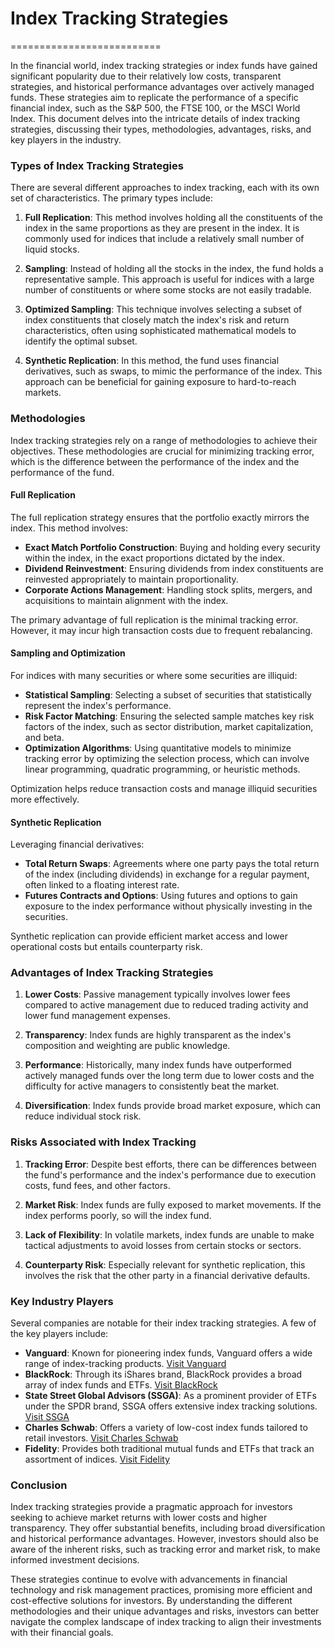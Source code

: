 # Index Tracking Strategies
==========================

In the financial world, index tracking strategies or index funds have gained significant popularity due to their relatively low costs, transparent strategies, and historical performance advantages over actively managed funds. These strategies aim to replicate the performance of a specific financial index, such as the S&P 500, the FTSE 100, or the MSCI World Index. This document delves into the intricate details of index tracking strategies, discussing their types, methodologies, advantages, risks, and key players in the industry.

### Types of Index Tracking Strategies

There are several different approaches to index tracking, each with its own set of characteristics. The primary types include:

1. **Full Replication**: This method involves holding all the constituents of the index in the same proportions as they are present in the index. It is commonly used for indices that include a relatively small number of liquid stocks.

2. **Sampling**: Instead of holding all the stocks in the index, the fund holds a representative sample. This approach is useful for indices with a large number of constituents or where some stocks are not easily tradable.

3. **Optimized Sampling**: This technique involves selecting a subset of index constituents that closely match the index's risk and return characteristics, often using sophisticated mathematical models to identify the optimal subset.

4. **Synthetic Replication**: In this method, the fund uses financial derivatives, such as swaps, to mimic the performance of the index. This approach can be beneficial for gaining exposure to hard-to-reach markets.

### Methodologies

Index tracking strategies rely on a range of methodologies to achieve their objectives. These methodologies are crucial for minimizing tracking error, which is the difference between the performance of the index and the performance of the fund.

#### Full Replication

The full replication strategy ensures that the portfolio exactly mirrors the index. This method involves:

- **Exact Match Portfolio Construction**: Buying and holding every security within the index, in the exact proportions dictated by the index.
- **Dividend Reinvestment**: Ensuring dividends from index constituents are reinvested appropriately to maintain proportionality.
- **Corporate Actions Management**: Handling stock splits, mergers, and acquisitions to maintain alignment with the index.

The primary advantage of full replication is the minimal tracking error. However, it may incur high transaction costs due to frequent rebalancing.

#### Sampling and Optimization

For indices with many securities or where some securities are illiquid:

- **Statistical Sampling**: Selecting a subset of securities that statistically represent the index's performance.
- **Risk Factor Matching**: Ensuring the selected sample matches key risk factors of the index, such as sector distribution, market capitalization, and beta.
- **Optimization Algorithms**: Using quantitative models to minimize tracking error by optimizing the selection process, which can involve linear programming, quadratic programming, or heuristic methods.

Optimization helps reduce transaction costs and manage illiquid securities more effectively.

#### Synthetic Replication

Leveraging financial derivatives:

- **Total Return Swaps**: Agreements where one party pays the total return of the index (including dividends) in exchange for a regular payment, often linked to a floating interest rate.
- **Futures Contracts and Options**: Using futures and options to gain exposure to the index performance without physically investing in the securities.

Synthetic replication can provide efficient market access and lower operational costs but entails counterparty risk.

### Advantages of Index Tracking Strategies

1. **Lower Costs**: Passive management typically involves lower fees compared to active management due to reduced trading activity and lower fund management expenses.

2. **Transparency**: Index funds are highly transparent as the index's composition and weighting are public knowledge.

3. **Performance**: Historically, many index funds have outperformed actively managed funds over the long term due to lower costs and the difficulty for active managers to consistently beat the market.

4. **Diversification**: Index funds provide broad market exposure, which can reduce individual stock risk.

### Risks Associated with Index Tracking

1. **Tracking Error**: Despite best efforts, there can be differences between the fund's performance and the index's performance due to execution costs, fund fees, and other factors.

2. **Market Risk**: Index funds are fully exposed to market movements. If the index performs poorly, so will the index fund.

3. **Lack of Flexibility**: In volatile markets, index funds are unable to make tactical adjustments to avoid losses from certain stocks or sectors.

4. **Counterparty Risk**: Especially relevant for synthetic replication, this involves the risk that the other party in a financial derivative defaults.

### Key Industry Players

Several companies are notable for their index tracking strategies. A few of the key players include:

- **Vanguard**: Known for pioneering index funds, Vanguard offers a wide range of index-tracking products. [Visit Vanguard](https://www.vanguard.com)
- **BlackRock**: Through its iShares brand, BlackRock provides a broad array of index funds and ETFs. [Visit BlackRock](https://www.blackrock.com)
- **State Street Global Advisors (SSGA)**: As a prominent provider of ETFs under the SPDR brand, SSGA offers extensive index tracking solutions. [Visit SSGA](https://www.ssga.com)
- **Charles Schwab**: Offers a variety of low-cost index funds tailored to retail investors. [Visit Charles Schwab](https://www.schwab.com)
- **Fidelity**: Provides both traditional mutual funds and ETFs that track an assortment of indices. [Visit Fidelity](https://www.fidelity.com)

### Conclusion

Index tracking strategies provide a pragmatic approach for investors seeking to achieve market returns with lower costs and higher transparency. They offer substantial benefits, including broad diversification and historical performance advantages. However, investors should also be aware of the inherent risks, such as tracking error and market risk, to make informed investment decisions.

These strategies continue to evolve with advancements in financial technology and risk management practices, promising more efficient and cost-effective solutions for investors. By understanding the different methodologies and their unique advantages and risks, investors can better navigate the complex landscape of index tracking to align their investments with their financial goals.
